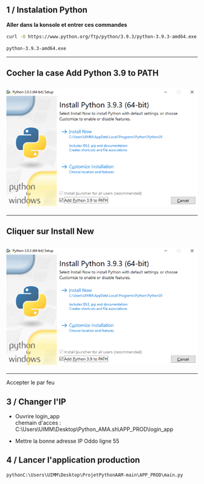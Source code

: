 ## 1 / Instalation Python
__Aller dans la konsole et entrer ces commandes__   

```bash
curl -O https://www.python.org/ftp/python/3.9.3/python-3.9.3-amd64.exe
```
```bash
python-3.9.3-amd64.exe
```
---------------------------------------------------------------------------------
__Cocher la case Add Python 3.9 to PATH__
---------------------------------------------------------------------------------

![Cocher la case Add Python 3.9 to PATH](Image_README/MicrosoftTeams-image-2.png)
----------------------------------------------------------------------------------
----------------------------------------------------------------------------------  
__Cliquer sur Install New__ 
---------------------------------------------------------------------------------

![Cliquer sur Install New](Image_README/MicrosoftTeams-image-2.png)
----------------------------------------------------------------------------------
----------------------------------------------------------------------------------  
Accepter le par feu

## 3 / Changer l'IP
- Ouvrire login_app  
  chemain d'acces : C:\Users\UIMM\Desktop\Python_AMA.sh\APP_PROD\login_app

- Mettre la bonne adresse IP Oddo ligne 55

## 4 / Lancer l'application production
```bash
pythonC:\Users\UIMM\Desktop\ProjetPythonAAM-main\APP_PROD\main.py
```

